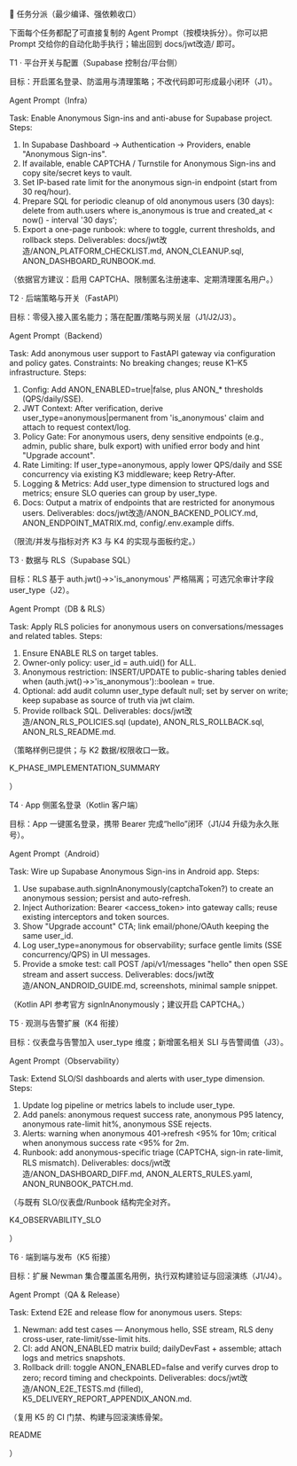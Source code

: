 🧩 任务分派（最少编译、强依赖收口）

下面每个任务都配了可直接复制的 Agent Prompt（按模块拆分）。你可以把 Prompt 交给你的自动化助手执行；输出回到 docs/jwt改造/ 即可。

T1 · 平台开关与配置（Supabase 控制台/平台侧）

目标：开启匿名登录、防滥用与清理策略；不改代码即可形成最小闭环（J1）。

Agent Prompt（Infra）

Task: Enable Anonymous Sign-ins and anti-abuse for Supabase project.
Steps:
1) In Supabase Dashboard → Authentication → Providers, enable "Anonymous Sign-ins".
2) If available, enable CAPTCHA / Turnstile for Anonymous Sign-ins and copy site/secret keys to vault.
3) Set IP-based rate limit for the anonymous sign-in endpoint (start from 30 req/hour).
4) Prepare SQL for periodic cleanup of old anonymous users (30 days):
   delete from auth.users where is_anonymous is true and created_at < now() - interval '30 days';
5) Export a one-page runbook: where to toggle, current thresholds, and rollback steps.
   Deliverables: docs/jwt改造/ANON_PLATFORM_CHECKLIST.md, ANON_CLEANUP.sql, ANON_DASHBOARD_RUNBOOK.md.


（依据官方建议：启用 CAPTCHA、限制匿名注册速率、定期清理匿名用户。）

T2 · 后端策略与开关（FastAPI）

目标：零侵入接入匿名能力；落在配置/策略与网关层（J1/J2/J3）。

Agent Prompt（Backend）

Task: Add anonymous user support to FastAPI gateway via configuration and policy gates.
Constraints: No breaking changes; reuse K1–K5 infrastructure.
Steps:
1) Config: Add ANON_ENABLED=true|false, plus ANON_* thresholds (QPS/daily/SSE).
2) JWT Context: After verification, derive user_type=anonymous|permanent from 'is_anonymous' claim and attach to request context/log.
3) Policy Gate: For anonymous users, deny sensitive endpoints (e.g., admin, public share, bulk export) with unified error body and hint "Upgrade account".
4) Rate Limiting: If user_type=anonymous, apply lower QPS/daily and SSE concurrency via existing K3 middleware; keep Retry-After.
5) Logging & Metrics: Add user_type dimension to structured logs and metrics; ensure SLO queries can group by user_type.
6) Docs: Output a matrix of endpoints that are restricted for anonymous users.
   Deliverables: docs/jwt改造/ANON_BACKEND_POLICY.md, ANON_ENDPOINT_MATRIX.md, config/.env.example diffs.


（限流/并发与指标对齐 K3 与 K4 的实现与面板约定。）

T3 · 数据与 RLS（Supabase SQL）

目标：RLS 基于 auth.jwt()->>'is_anonymous' 严格隔离；可选冗余审计字段 user_type（J2）。

Agent Prompt（DB & RLS）

Task: Apply RLS policies for anonymous users on conversations/messages and related tables.
Steps:
1) Ensure ENABLE RLS on target tables.
2) Owner-only policy: user_id = auth.uid() for ALL.
3) Anonymous restriction: INSERT/UPDATE to public-sharing tables denied when (auth.jwt()->>'is_anonymous')::boolean = true.
4) Optional: add audit column user_type default null; set by server on write; keep supabase as source of truth via jwt claim.
5) Provide rollback SQL.
   Deliverables: docs/jwt改造/ANON_RLS_POLICIES.sql (update), ANON_RLS_ROLLBACK.sql, ANON_RLS_README.md.


（策略样例已提供；与 K2 数据/权限收口一致。

K_PHASE_IMPLEMENTATION_SUMMARY

）

T4 · App 侧匿名登录（Kotlin 客户端）

目标：App 一键匿名登录，携带 Bearer 完成“hello”闭环（J1/J4 升级为永久账号）。

Agent Prompt（Android）

Task: Wire up Supabase Anonymous Sign-ins in Android app.
Steps:
1) Use supabase.auth.signInAnonymously(captchaToken?) to create an anonymous session; persist and auto-refresh.
2) Inject Authorization: Bearer <access_token> into gateway calls; reuse existing interceptors and token sources.
3) Show "Upgrade account" CTA; link email/phone/OAuth keeping the same user_id.
4) Log user_type=anonymous for observability; surface gentle limits (SSE concurrency/QPS) in UI messages.
5) Provide a smoke test: call POST /api/v1/messages "hello" then open SSE stream and assert success.
   Deliverables: docs/jwt改造/ANON_ANDROID_GUIDE.md, screenshots, minimal sample snippet.


（Kotlin API 参考官方 signInAnonymously；建议开启 CAPTCHA。）

T5 · 观测与告警扩展（K4 衔接）

目标：仪表盘与告警加入 user_type 维度；新增匿名相关 SLI 与告警阈值（J3）。

Agent Prompt（Observability）

Task: Extend SLO/SI dashboards and alerts with user_type dimension.
Steps:
1) Update log pipeline or metrics labels to include user_type.
2) Add panels: anonymous request success rate, anonymous P95 latency, anonymous rate-limit hit%, anonymous SSE rejects.
3) Alerts: warning when anonymous 401→refresh <95% for 10m; critical when anonymous success rate <95% for 2m.
4) Runbook: add anonymous-specific triage (CAPTCHA, sign-in rate-limit, RLS mismatch).
   Deliverables: docs/jwt改造/ANON_DASHBOARD_DIFF.md, ANON_ALERTS_RULES.yaml, ANON_RUNBOOK_PATCH.md.


（与既有 SLO/仪表盘/Runbook 结构完全对齐。

K4_OBSERVABILITY_SLO

）

T6 · 端到端与发布（K5 衔接）

目标：扩展 Newman 集合覆盖匿名用例，执行双构建验证与回滚演练（J1/J4）。

Agent Prompt（QA & Release）

Task: Extend E2E and release flow for anonymous users.
Steps:
1) Newman: add test cases — Anonymous hello, SSE stream, RLS deny cross-user, rate-limit/sse-limit hits.
2) CI: add ANON_ENABLED matrix build; dailyDevFast + assemble; attach logs and metrics snapshots.
3) Rollback drill: toggle ANON_ENABLED=false and verify curves drop to zero; record timing and checkpoints.
   Deliverables: docs/jwt改造/ANON_E2E_TESTS.md (filled), K5_DELIVERY_REPORT_APPENDIX_ANON.md.


（复用 K5 的 CI 门禁、构建与回滚演练骨架。

README

）